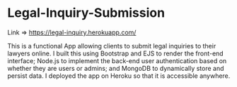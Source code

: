 # Legal-Inquiry-Submission
Link =>  https://legal-inquiry.herokuapp.com/

This is a functional App allowing clients to submit legal inquiries to their lawyers online. I built this using Bootstrap and EJS to render the front-end interface; Node.js to implement the back-end user authentication based on whether they are users or admins; and MongoDB to dynamically store and persist data. I deployed the app on Heroku so that it is accessible anywhere.
